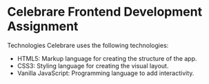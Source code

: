 # Celebrare Frontend Development Assignment

Technologies
Celebrare uses the following technologies:

- HTML5: Markup language for creating the structure of the app.
- CSS3: Styling language for creating the visual layout.
- Vanilla JavaScript: Programming language to add interactivity.
